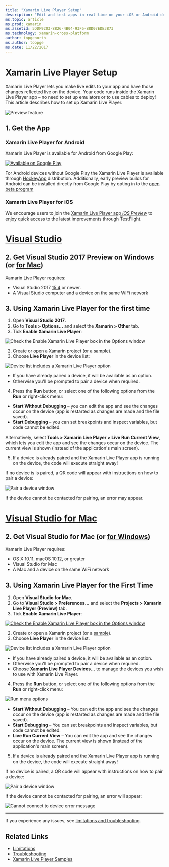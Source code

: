 ```yaml
---
title: "Xamarin Live Player Setup"
description: "Edit and test apps in real time on your iOS or Android device"
ms.topic: article
ms.prod: xamarin
ms.assetid: 5DDF9203-8826-4B04-93F5-B8D07EDE3873
ms.technology: xamarin-cross-platform
author: topgenorth
ms.author: toopge
ms.date: 11/22/2017
---
```


# Xamarin Live Player Setup

Xamarin Live Player lets you make live edits to your app and have those changes reflected live on the device. Your code runs inside the Xamarin Live Player app – no need to set up emulators or to use cables to deploy! This article describes how to set up Xamarin Live Player.

![Preview feature](~/media/shared/preview.png)

## 1. Get the App

### Xamarin Live Player for Android
Xamarin Live Player is available for Android from Google Play:

[ ![Available on Google Play](install-images/google-play-badge.png)](https://play.google.com/store/apps/details?id=com.xamarin.live)

For Android devices without Google Play the Xamarin Live Player is available through [HockeyApp](https://aka.ms/xlp-hockeyapp) distribution. Additionally, early preview builds for Android can be installed directly from Google Play by opting in to the [open beta program](https://play.google.com/apps/testing/com.xamarin.live)

### Xamarin Live Player for iOS
We encourage users to join the [Xamarin Live Player app _iOS Preview_](https://aka.ms/liveplayeralpha) to enjoy quick access to the latest improvements through TestFlight.


# [Visual Studio](#tab/vswin)

## 2. Get Visual Studio 2017 Preview on Windows (or [for Mac](?tabs=vsmac))

Xamarin Live Player requires:

- Visual Studio 2017 [15.4](https://developer.xamarin.com/recipes/cross-platform/ide/change_updates_channel/#visualstudio2017) or newer.
- A Visual Studio computer and a device on the same WiFi network

## 3. Using Xamarin Live Player for the first time

1. Open **Visual Studio 2017**.
2. Go to **Tools > Options...** and select the **Xamarin > Other** tab.
3. Tick **Enable Xamarin Live Player**:

  ![Check the Enable Xamarin Live Player box in the Options window](install-images/vs2017-options.png)

2. Create or open a Xamarin project (or a [sample](~/tools/live-player/samples.md)).
3. Choose **Live Player** in the device list:

  ![Device list includes a Xamarin Live Player option](install-images/devices-empty-windows.png)

  * If you have already paired a device, it will be available as an option.
  * Otherwise you'll be prompted to pair a device when required.
4. Press the **Run** button, or select one of the following options from the **Run** or right-click menu:

  - **Start Without Debugging** – you can edit the app and see the changes occur on the device (app is restarted as changes are made and the file saved).
  - **Start Debugging** – you can set breakpoints and inspect variables, but code cannot be edited.

  Alternatively, select **Tools > Xamarin Live Player > Live Run Current View**, which lets you edit the app and see the changes occur on the device. The current view is shown (instead of the application's main screen).

5. If a device is already paired and the Xamarin Live Player app is running on the device,
    the code will execute straight away!

  If no device is is paired, a QR code will appear with instructions on how to pair a device:

  ![Pair a device window](install-images/manage-empty-windows.png)

  If the device cannot be contacted for pairing, an error may appear.

# [Visual Studio for Mac](#tab/vsmac)

## 2. Get Visual Studio for Mac (or [for Windows](?tabs=vswin))

Xamarin Live Player requires:

- OS X 10.11, macOS 10.12, or greater
- Visual Studio for Mac
- A Mac and a device on the same WiFi network

## 3. Using Xamarin Live Player for the First Time

1. Open **Visual Studio for Mac**.
2. Go to **Visual Studio > Preferences...** and select the **Projects > Xamarin Live Player (Preview)** tab.
3. Tick **Enable Xamarin Live Player**:

  [![Check the Enable Xamarin Live Player box in the Options window](install-images/vsmac-options-sml.png)](install-images/vsmac-options.png#lightbox)

2. Create or open a Xamarin project (or a [sample](~/tools/live-player/samples.md)).
3. Choose **Live Player** in the device list.

  ![Device list includes a Xamarin Live Player option](install-images/devices.png)

  * If you have already paired a device, it will be available as an option.
  * Otherwise you'll be prompted to pair a device when required.
  * Choose **Xamarin Live Player Devices...** to manage the devices you wish to use with Xamarin Live Player.

4. Press the **Run** button, or select one of the following options from the **Run** or right-click menu:

  ![Run menu options](install-images/run-menu.png)

  - **Start Without Debugging** – You can edit the app and see the changes occur on the device (app is restarted as changes are made and the file saved).
  - **Start Debugging** – You can set breakpoints and inspect variables, but code cannot be edited.
  - **Live Run Current View** – You can edit the app and see the changes occur on the device. The current view is shown (instead of the application's main screen).

5. If a device is already paired and the Xamarin Live Player app is running on the device, the code will execute straight away!

  If no device is paired, a QR code will appear with instructions on how to pair a device:

  ![Pair a device window](install-images/manage-empty.png)

  If the device cannot be contacted for pairing, an error will appear:

  ![Cannot connect to device error message](install-images/error-cannot-connect.png)


-----

If you experience any issues, see [limitations and troubleshooting](~/tools/live-player/troubleshooting.md).


## Related Links

- [Limitations](~/tools/live-player/limitations.md)
- [Troubleshooting](~/tools/live-player/troubleshooting.md)
- [Xamarin Live Player Samples](~/tools/livehttps://developer.xamarin.com/samples.md)
